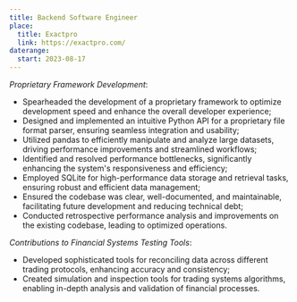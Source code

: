 ```yaml
---
title: Backend Software Engineer
place:
  title: Exactpro
  link: https://exactpro.com/
daterange:
  start: 2023-08-17
---
```


*Proprietary Framework Development*:

- Spearheaded the development of a proprietary framework to optimize development speed and enhance the overall developer experience;
- Designed and implemented an intuitive Python API for a proprietary file format parser, ensuring seamless integration and usability;
- Utilized pandas to efficiently manipulate and analyze large datasets, driving performance improvements and streamlined workflows;
- Identified and resolved performance bottlenecks, significantly enhancing the system's responsiveness and efficiency;
- Employed SQLite for high-performance data storage and retrieval tasks, ensuring robust and efficient data management;
- Ensured the codebase was clear, well-documented, and maintainable, facilitating future development and reducing technical debt;
- Conducted retrospective performance analysis and improvements on the existing codebase, leading to optimized operations.

*Contributions to Financial Systems Testing Tools*:

- Developed sophisticated tools for reconciling data across different trading protocols, enhancing accuracy and consistency;
- Created simulation and inspection tools for trading systems algorithms, enabling in-depth analysis and validation of financial processes.


